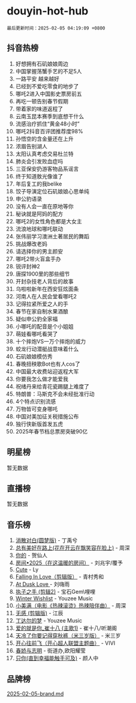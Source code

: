 # douyin-hot-hub

`最后更新时间：2025-02-05 04:19:09 +0800`

## 抖音热榜

1. 好想拥有石矶娘娘周边
1. 中国掌握荡蟹手艺的不足5人
1. 一路平安 越来越好
1. 已经到不爱吃零食的地步了
1. 哪吒2进入中国影史票房前五
1. 再吃一顿告别春节假期
1. 带着家的味道返程了
1. 云南玉昆本赛季到底想干什么
1. 流感治疗抓住“黄金48小时”
1. 哪吒2抖音百评团推荐度98%
1. 孙悟空的含金量还在上升
1. 浓眉告别湖人
1. 太阳认真考虑交易杜兰特
1. 肺炎会引发败血症吗
1. 三亚保安扔游客物品系谣言
1. 终于知道敖光像谁了
1. 年后复工的我belike
1. 饺子导演定位石矶娘娘心思单纯
1. 申公豹语录
1. 没有人会一直在原地等你
1. 秘诀就是阿妈的配方
1. 哪吒2的女性角色都是大女主
1. 流浪地球和哪吒联动
1. 张伟丽学习澳洲土著居民的舞蹈
1. 挑战爆改老妈
1. 请选择你的男主颜安
1. 哪吒2带火盲盒手办
1. 锐评封神2
1. 唐探1900里的那些细节
1. 开封杂技老人背后的故事
1. 乌啦啦新年在西安狂炫面条
1. 河南人在人民会堂看哪吒2
1. 记得拉紧所爱之人的手
1. 春节在家自制水果酒酿
1. 疑似申公豹全家福
1. 小哪吒的配音是个小姐姐
1. 萌娃看哪吒看哭了
1. 十个摔炮VS一万个摔炮的威力
1. 蛟龙行动潜艇战意味着什么
1. 石矶娘娘模仿秀
1. 春晚扭秧歌Bot也有人cos了
1. 中国最大收费站迎返程大军
1. 你要我怎么做才能爱我
1. 祝绪丹来给青花瓷踢腿上难度了
1. 特朗普：马斯克不会未经批准行动
1. 4个特点识别流感
1. 万物皆可变身哪吒
1. 中国对美加征关税措施公布
1. 独行侠新版首发五虎
1. 2025年春节档总票房突破90亿

## 明星榜

暂无数据

## 直播榜

暂无数据

## 音乐榜

1. [消散对白(圆梦版)](https://sf5-hl-cdn-tos.douyinstatic.com/obj/tos-cn-ve-2774/og4jB5I5IizzoZVAAAzWgBMAsMDWoArfwBOiFs) - 丁禹兮
1. [总有美好在路上(花在开云在飘笑容在脸上)](https://sf5-hl-cdn-tos.douyinstatic.com/obj/tos-cn-ve-2774/oU5u7NwtfBIvaNhoQBszOvAlRiAoiWAVVyBMq4) - 周深
1. [你的](https://sf5-hl-cdn-tos.douyinstatic.com/obj/tos-cn-ve-2774/oYuIeKf42jB7sEV6B2upMdpYAgfrQWj0FeRegh) - 贺仙人
1. [房间•2025（在这温暖的房间）](https://sf5-hl-cdn-tos.douyinstatic.com/obj/tos-cn-ve-2774/oMzJcnT8BgIetASeBfwfEeBQVNfACiCifhfZP7g) - 刘兆宇/覆予
1. [Cute](https://sf5-hl-cdn-tos.douyinstatic.com/obj/tos-cn-ve-2774/o4IbIzHWKAAB4wsS5qMBRiiAlEBGTpQRNfFvuo) - Ly
1. [Falling In Love（剪辑版）](https://sf5-hl-cdn-tos.douyinstatic.com/obj/tos-cn-ve-2774/o8ajpA8zzgBPahbBIO8AcKGBLJezFCRd1wfP9f) - 青村秀和
1. [ At Dusk  Love ](https://sf5-hl-cdn-tos.douyinstatic.com/obj/tos-cn-ve-2774/o8CrpCf5CaYgI4ZrtQgMQAFEfuGqNnRSDQAPBc) - 刘嗨雨
1. [执子之手 (剪辑2)](https://sf5-hl-cdn-tos.douyinstatic.com/obj/tos-cn-ve-2774/oUoZLQjCc31XzqsBnBQUNgeKtYPBcgbFDwtfcu) - 宝石Gem\哩哩
1. [Winter Wishlist](https://sf5-hl-cdn-tos.douyinstatic.com/obj/tos-cn-ve-2774/oIIgUOeamCFCVAzxN6MFRLIBlLGpUqQxeeHrLE) - Youzee Music
1. [小美满（电影《热辣滚烫》热辣陪伴曲）](https://sf5-hl-cdn-tos.douyinstatic.com/obj/tos-cn-ve-2774/o0GAn2lSgfZIDUgtevCGDQYnFg4CwnrBaxbTZL) - 周深
1. [无感 (剪辑版)](https://sf3-cdn-tos.douyinstatic.com/obj/tos-cn-ve-2774/o0eIsUzJBDlQaQFC5OFlgbMEZC1TFYBftOBn6p) - 江辰
1. [丁达尔的梦](https://sf3-cdn-tos.douyinstatic.com/obj/tos-cn-ve-2774/oMU3WirUZBVQkAC9ccG5P2IQirziZM2RTInUY) - Youzee Music
1. [爱的就是你_崔十八 (主歌1)](https://sf5-hl-cdn-tos.douyinstatic.com/obj/tos-cn-ve-2774/oI5BO5DhFZ6UTcNCnZaOCBLtZ7WIMQGfgnXf5E) - 崔十八/听潮阁
1. [天冷了你要记得穿秋裤（米三岁版）](https://sf5-hl-cdn-tos.douyinstatic.com/obj/tos-cn-ve-2774/oQlIwVIDWiZ6BQilAorS7MA0AgCkQDvcZAdm1) - 米三岁
1. [开心往前飞（开心超人联盟主题曲）](https://sf5-hl-cdn-tos.douyinstatic.com/obj/tos-cn-ve-2774/9d8fb7c82cf1421fb93a9fe925275e0a) - VIVI
1. [春娇与志明](https://sf5-hl-cdn-tos.douyinstatic.com/obj/tos-cn-ve-2774/e530d8fceb7044b39707d7f9ff54add1) - 街道办,欧阳耀莹
1. [只你(直到幸福能触手可及)](https://sf5-hl-cdn-tos.douyinstatic.com/obj/tos-cn-ve-2774/o0lBkRDzFTeaVSUz3ZZSCBVtZ5DIMQGfgmEAuE) - 颜人中

## 品牌榜

[2025-02-05-brand.md](2025-02-05-brand.md)
